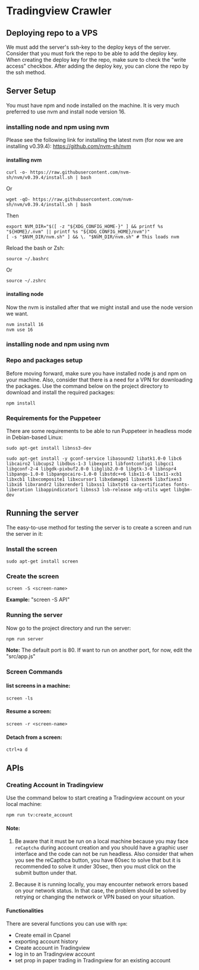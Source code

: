 # Tradingview Crawler

## Deploying repo to a VPS
We must add the server's ssh-key to the deploy keys of the server. Consider that you must fork the repo to be able to add the deploy key. 
When creating the deploy key for the repo, make sure to check the "write access" checkbox.
After adding the deploy key, you can clone the repo by the ssh method.

## Server Setup
You must have npm and node installed on the machine. It is very much preferred to use nvm and install node version 16.

### installing node and npm using nvm
Please see the following link for installing the latest nvm (for now we are installing v0.39.4): 
https://github.com/nvm-sh/nvm

#### installing nvm
```
curl -o- https://raw.githubusercontent.com/nvm-sh/nvm/v0.39.4/install.sh | bash
```
Or
```
wget -qO- https://raw.githubusercontent.com/nvm-sh/nvm/v0.39.4/install.sh | bash
```
Then
```
export NVM_DIR="$([ -z "${XDG_CONFIG_HOME-}" ] && printf %s "${HOME}/.nvm" || printf %s "${XDG_CONFIG_HOME}/nvm")"
[ -s "$NVM_DIR/nvm.sh" ] && \. "$NVM_DIR/nvm.sh" # This loads nvm
```

Reload the bash or Zsh:
```
source ~/.bashrc
```
Or
```
source ~/.zshrc
```
#### installing node
Now the nvm is installed after that we might install and use the node version we want.
```
nvm install 16
nvm use 16
```

### installing node and npm using nvm

### Repo and packages setup
Before moving forward, make sure you have installed node js and npm on your machine.
Also, consider that there is a need for a VPN for downloading the packages.
Use the command below on the project directory to download and install the required packages:
```
npm install
```
### Requirements for the Puppeteer
There are some requirements to be able to run Puppeteer in headless mode in Debian-based Linux:
```
sudo apt-get install libnss3-dev
```
```
sudo apt-get install -y gconf-service libasound2 libatk1.0-0 libc6 libcairo2 libcups2 libdbus-1-3 libexpat1 libfontconfig1 libgcc1 libgconf-2-4 libgdk-pixbuf2.0-0 libglib2.0-0 libgtk-3-0 libnspr4 libpango-1.0-0 libpangocairo-1.0-0 libstdc++6 libx11-6 libx11-xcb1 libxcb1 libxcomposite1 libxcursor1 libxdamage1 libxext6 libxfixes3 libxi6 libxrandr2 libxrender1 libxss1 libxtst6 ca-certificates fonts-liberation libappindicator1 libnss3 lsb-release xdg-utils wget libgbm-dev
```

## Running the server
The easy-to-use method for testing the server is to create a screen and run the server in it:
### Install the screen
```
sudo apt-get install screen
```
### Create the screen
```
screen -S <screen-name>
```
**Example:** "screen -S API"

### Running the server
Now go to the project directory and run the server:
```
npm run server
```
**Note:** The default port is 80. If want to run on another port, for now, edit the "src/app.js"

### Screen Commands
#### list screens in a machine:
```
screen -ls
```
#### Resume a screen:
```
screen -r <screen-name>
```
#### Detach from a screen:
```
ctrl+a d
```

## APIs
### Creating Account in Tradingview
Use the command below to start creating a Tradingview account on your local machine:
```
npm run tv:create_account
```
#### Note:
1. Be aware that it must be run on a local machine because you may face `reCaptcha` during account creation and you should have a graphic user interface and the code can not be run headless. Also consider that when you see the reCapthca button, you have 60sec to solve that but it is recommended to solve it under 30sec, then you must click on the submit button under that.

2. Because it is running locally, you may encounter network errors based on your network status. In that case, the problem should be solved by retrying or changing the network or VPN based on your situation.

#### Functionalities
There are several functions you can use with `npm`:
* Create email in Cpanel
* exporting account history
* Create account in Tradingview
* log in to an Tradingview account
* set prop in paper trading in Tradingview for an existing account
